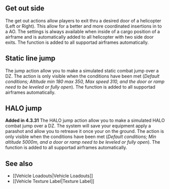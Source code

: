 ## Get out side
The get out actions allow players to exit thru a desired door of a helicopter (Left or Right). This allow for a better and more coordinated insertions in to a AO. The settings is always available when inside of a cargo position of a airframe and is automatically added to all helicopter with two side door exits. The function is added to all supportad airframes automatically.

## Static line jump
The jump action allow you to make a simulated static combat jump over a DZ. The action is only visible when the conditions have been met (_Default conditions; Altitude min 180 max 350, Max speed 310, and the door or ramp need to be leveled or fully open_). The function is added to all supportad airframes automatically.

## HALO jump
**Added in 4.3.31**
The HALO jump action allow you to make a simulated HALO combat jump over a DZ. The system will save your equipment apply a parashot and allow you to retreave it once your on the ground. The action is only visible when the conditions have been met (_Default conditions; Min altitude 5000m, and a door or ramp need to be leveled or fully open_). The function is added to all supportad airframes automatically.

## See also
* [[Vehicle Loadouts|Vehicle Loadouts]] 
* [[Vehicle Texture Label|Texture Label]] 
